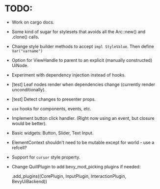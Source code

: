 # TODO:

* Work on cargo docs.
* Some kind of sugar for stylesets that avoids all the Arc::new() and .clone() calls.
* Change style builder methods to accept `impl StyleValue`. Then define `Var("varname")`
* Option for ViewHandle to parent to an explicit (manually constructed) UiNode.
* Experiment with dependency injection instead of hooks.
* [test] Leaf nodes render when dependencies change (currently render unconditionally).
* [test] Detect changes to presenter props.
* `use` hooks for components, events, etc.
* Implement button click handler. (Right now using an event, but closure would be better).
* Basic widgets: Button, Slider, Text Input.
* ElementContext shouldn't need to be mutable except for world - use a refcell?
* Support for `cursor` style property.
* Change QuillPlugin to add bevy_mod_picking plugins if needed:

    .add_plugins((CorePlugin, InputPlugin, InteractionPlugin, BevyUiBackend))
